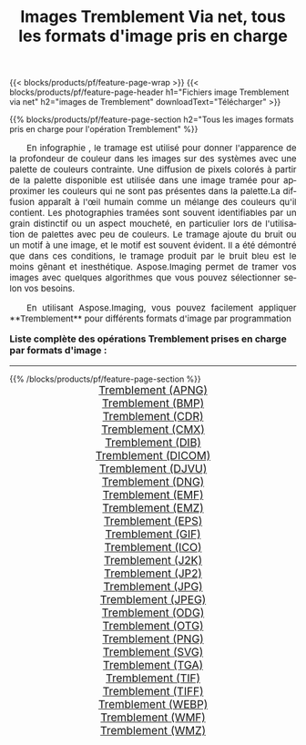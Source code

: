 ﻿---
title: Images Tremblement Via net, tous les formats d'image pris en charge 
weight: 3920
url: /fr/net/dither/ 
lang: fr
langdirlevel: 2
locales: zh-hans,ja,it,ru,de,es,fr,nl,id,lt,pl,pt,vi,tr,ko,zh-hant,ar,hi,th,sv,cs,uk,he
description: En utilisant Aspose.Imaging, vous pouvez facilement Tremblement images Via net
---

{{< blocks/products/pf/feature-page-wrap >}}
{{< blocks/products/pf/feature-page-header h1="Fichiers image Tremblement via net" h2="images de Tremblement" downloadText="Télécharger" >}}


{{% blocks/products/pf/feature-page-section  h2="Tous les images formats pris en charge pour l'opération Tremblement" %}}
<p align="justify" style="text-indent:2em;font-size:15px;">
En infographie , le tramage est utilisé pour donner l'apparence de la profondeur de couleur dans les images sur des systèmes avec une palette de couleurs contrainte. Une diffusion de pixels colorés à partir de la palette disponible est utilisée dans une image tramée pour approximer les couleurs qui ne sont pas présentes dans la palette.La diffusion apparaît à l'œil humain comme un mélange des couleurs qu'il contient. Les photographies tramées sont souvent identifiables par un grain distinctif ou un aspect moucheté, en particulier lors de l'utilisation de palettes avec peu de couleurs. Le tramage ajoute du bruit ou un motif à une image, et le motif est souvent évident. Il a été démontré que dans ces conditions, le tramage produit par le bruit bleu est le moins gênant et inesthétique. Aspose.Imaging permet de tramer vos images avec quelques algorithmes que vous pouvez sélectionner selon vos besoins.
</p>
<p align="justify" style="text-indent:2em;font-size:15px;">
En utilisant Aspose.Imaging, vous pouvez facilement appliquer **Tremblement** pour différents formats d'image par programmation
</p>
<h3 style="margin-top:16px;">
Liste complète des opérations Tremblement prises en charge par formats d'image :
</h3>
<hr/>
{{% /blocks/products/pf/feature-page-section %}}
<div class="container-fluid productfamilypage bg-gray">
    <div class="convertypes bg-gray agp-content section">
        <div class="container">
		<div class="row other-converters" style="gap: 10px;font-size: 19px;text-align:center;">
		    <div class='col-md-3 other-converter remove-lp remove-rp'><a href="/imaging/fr/net/dither/apng/" style="padding:15px;">Tremblement (APNG)</a></div><div class='col-md-3 other-converter remove-lp remove-rp'><a href="/imaging/fr/net/dither/bmp/" style="padding:15px;">Tremblement (BMP)</a></div><div class='col-md-3 other-converter remove-lp remove-rp'><a href="/imaging/fr/net/dither/cdr/" style="padding:15px;">Tremblement (CDR)</a></div><div class='col-md-3 other-converter remove-lp remove-rp'><a href="/imaging/fr/net/dither/cmx/" style="padding:15px;">Tremblement (CMX)</a></div><div class='col-md-3 other-converter remove-lp remove-rp'><a href="/imaging/fr/net/dither/dib/" style="padding:15px;">Tremblement (DIB)</a></div><div class='col-md-3 other-converter remove-lp remove-rp'><a href="/imaging/fr/net/dither/dicom/" style="padding:15px;">Tremblement (DICOM)</a></div><div class='col-md-3 other-converter remove-lp remove-rp'><a href="/imaging/fr/net/dither/djvu/" style="padding:15px;">Tremblement (DJVU)</a></div><div class='col-md-3 other-converter remove-lp remove-rp'><a href="/imaging/fr/net/dither/dng/" style="padding:15px;">Tremblement (DNG)</a></div><div class='col-md-3 other-converter remove-lp remove-rp'><a href="/imaging/fr/net/dither/emf/" style="padding:15px;">Tremblement (EMF)</a></div><div class='col-md-3 other-converter remove-lp remove-rp'><a href="/imaging/fr/net/dither/emz/" style="padding:15px;">Tremblement (EMZ)</a></div><div class='col-md-3 other-converter remove-lp remove-rp'><a href="/imaging/fr/net/dither/eps/" style="padding:15px;">Tremblement (EPS)</a></div><div class='col-md-3 other-converter remove-lp remove-rp'><a href="/imaging/fr/net/dither/gif/" style="padding:15px;">Tremblement (GIF)</a></div><div class='col-md-3 other-converter remove-lp remove-rp'><a href="/imaging/fr/net/dither/ico/" style="padding:15px;">Tremblement (ICO)</a></div><div class='col-md-3 other-converter remove-lp remove-rp'><a href="/imaging/fr/net/dither/j2k/" style="padding:15px;">Tremblement (J2K)</a></div><div class='col-md-3 other-converter remove-lp remove-rp'><a href="/imaging/fr/net/dither/jp2/" style="padding:15px;">Tremblement (JP2)</a></div><div class='col-md-3 other-converter remove-lp remove-rp'><a href="/imaging/fr/net/dither/jpg/" style="padding:15px;">Tremblement (JPG)</a></div><div class='col-md-3 other-converter remove-lp remove-rp'><a href="/imaging/fr/net/dither/jpeg/" style="padding:15px;">Tremblement (JPEG)</a></div><div class='col-md-3 other-converter remove-lp remove-rp'><a href="/imaging/fr/net/dither/odg/" style="padding:15px;">Tremblement (ODG)</a></div><div class='col-md-3 other-converter remove-lp remove-rp'><a href="/imaging/fr/net/dither/otg/" style="padding:15px;">Tremblement (OTG)</a></div><div class='col-md-3 other-converter remove-lp remove-rp'><a href="/imaging/fr/net/dither/png/" style="padding:15px;">Tremblement (PNG)</a></div><div class='col-md-3 other-converter remove-lp remove-rp'><a href="/imaging/fr/net/dither/svg/" style="padding:15px;">Tremblement (SVG)</a></div><div class='col-md-3 other-converter remove-lp remove-rp'><a href="/imaging/fr/net/dither/tga/" style="padding:15px;">Tremblement (TGA)</a></div><div class='col-md-3 other-converter remove-lp remove-rp'><a href="/imaging/fr/net/dither/tif/" style="padding:15px;">Tremblement (TIF)</a></div><div class='col-md-3 other-converter remove-lp remove-rp'><a href="/imaging/fr/net/dither/tiff/" style="padding:15px;">Tremblement (TIFF)</a></div><div class='col-md-3 other-converter remove-lp remove-rp'><a href="/imaging/fr/net/dither/webp/" style="padding:15px;">Tremblement (WEBP)</a></div><div class='col-md-3 other-converter remove-lp remove-rp'><a href="/imaging/fr/net/dither/wmf/" style="padding:15px;">Tremblement (WMF)</a></div><div class='col-md-3 other-converter remove-lp remove-rp'><a href="/imaging/fr/net/dither/wmz/" style="padding:15px;">Tremblement (WMZ)</a></div>
                </div>
        </div>
    </div>
</div>
<br/>
